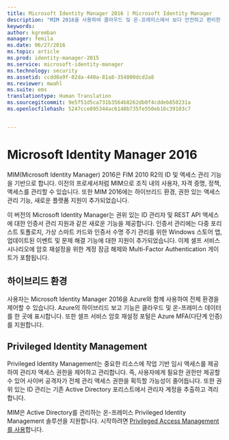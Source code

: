 ```yaml
---
title: Microsoft Identity Manager 2016 | Microsoft Identity Manager
description: "MIM 2016을 사용하여 클라우드 및 온-프레미스에서 보다 안전하고 편리한 ID 관리 환경을 만드는 방법을 이해합니다."
keywords: 
author: kgremban
manager: femila
ms.date: 06/27/2016
ms.topic: article
ms.prod: identity-manager-2015
ms.service: microsoft-identity-manager
ms.technology: security
ms.assetid: ccdd8a9f-02da-440a-81a8-354800dcd2a8
ms.reviewer: mwahl
ms.suite: ems
translationtype: Human Translation
ms.sourcegitcommit: 9e5f51d5ca731b3564b8262db0f4cddeb850231a
ms.openlocfilehash: 5247cce895344ac6148b735fe550eb16c39103c7


---
```


# Microsoft Identity Manager 2016
MIM(Microsoft Identity Manager) 2016은 FIM 2010 R2의 ID 및 액세스 관리 기능을 기반으로 합니다. 이전의 프로세서처럼 MIM으로 조직 내의 사용자, 자격 증명, 정책, 액세스를 관리할 수 있습니다.  또한 MIM 2016에는 하이브리드 환경, 권한 있는 액세스 관리 기능, 새로운 플랫폼 지원이 추가되었습니다.

이 버전의 Microsoft Identity Manager는 권위 있는 ID 관리자 및 REST API 액세스에 대한 인증서 관리 지원과 같은 새로운 기능을 제공합니다. 인증서 관리에는 다중 포리스트 토폴로지, 가상 스마트 카드와 인증서 수명 주기 관리를 위한 Windows 스토어 앱, 업데이트된 이벤트 및 문제 해결 기능에 대한 지원이 추가되었습니다. 이제 셀프 서비스 시나리오에 암호 재설정을 위한 계정 잠금 해제와 Multi-Factor Authentication 게이트가 포함됩니다.

## 하이브리드 환경
사용자는 Microsoft Identity Manager 2016을 Azure와 함께 사용하여 전체 환경을 제어할 수 있습니다. Azure의 하이브리드 보고 기능은 클라우드 및 온-프레미스 데이터를 한 곳에 표시합니다. 또한 셀프 서비스 암호 재설정 포털은 Azure MFA(다단계 인증)를 지원합니다.

## Privileged Identity Management
Privileged Identity Management는 중요한 리소스에 작업 기반 임시 액세스를 제공하여 관리자 액세스 권한을 제어하고 관리합니다. 즉, 사용자에게 필요한 권한만 제공할 수 있어 사이버 공격자가 전체 관리 액세스 권한을 획득할 가능성이 줄어듭니다. 또한 권위 있는 ID 관리는 기존 Active Directory 포리스트에서 관리자 계정을 추출하고 격리합니다.

MIM은 Active Directory를 관리하는 온-프레미스 Privileged Identity Management 솔루션을 지원합니다. 시작하려면 [Privileged Access Management를 사용](/microsoft-identity-manager/pam/privileged-identity-management-for-active-directory-domain-services)합니다.



<!--HONumber=Jun16_HO5-->


